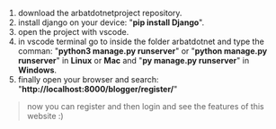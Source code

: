 1. download the arbatdotnetproject repository.
2. install django on your device: "**pip install Django**".
3. open the project with vscode.
4. in vscode terminal go to inside the folder arbatdotnet and type the comman: "**python3 manage.py runserver**" or "**python manage.py runserver**" in **Linux** or **Mac** and "**py manage.py runserver**" in **Windows**.
5. finally open your browser and search: "**http://localhost:8000/blogger/register/**"
>now you can register and then login and see the features of this website :)

